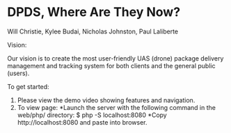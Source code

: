 # DPDS, Where Are They Now?

Will Christie, Kylee Budai, Nicholas Johnston, Paul Laliberte

Vision: 

Our vision is to create the most user-friendly UAS (drone) package delivery management and tracking system for both clients and the general public (users).

To get started:
1. Please view the demo video showing features and navigation.
2. To view page:
  *Launch the server with the following command in the web/php/ directory: $ php -S localhost:8080
  *Copy http://localhost:8080 and paste into browser.
